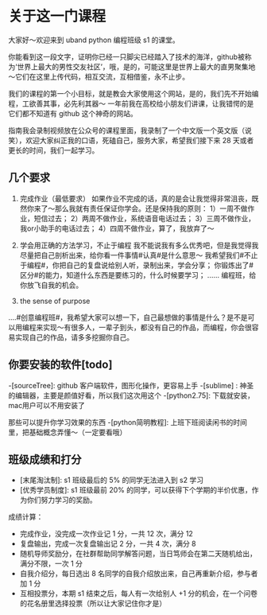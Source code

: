 # 关于这一门课程

大家好～欢迎来到 uband python 编程班级 s1 的课堂。

你能看到这一段文字，证明你已经一只脚尖已经踏入了技术的海洋，github被称为‘世界上最大的男性交友社区’，哦，是的，可能这里是世界上最大的直男聚集地～它们在这里上传代码，相互交流，互相借鉴，永不止步。

我们的课程的第一个小目标，就是教会大家使用这个网站，是的，我们先不开始编程，工欲善其事，必先利其器～ 一年前我在高校给小朋友们讲课，让我错愕的是它们都不知道有 github 这个神奇的网站。

指南我会录制视频放在公众号的课程里面，我录制了一个中文版一个英文版（说笑），欢迎大家纠正我的口语，死磕自己，服务大家，希望我们接下来 28 天或者更长的时间，我们一起学习。

## 几个要求

1. 完成作业（最低要求）
如果作业不完成的话，真的是会让我觉得非常沮丧，既然你来了～那么我就有责任保证你学会。还是保持我的原则：
1）一周不做作业，短信过去；
2）两周不做作业，系统语音电话过去；
3）三周不做作业，我or小助手的电话过去；
4）四周不做作业，算了，我放弃了～

2. 学会用正确的方法学习，不止于编程
我不能说我有多么优秀吧，但是我觉得我尽量把自己剖析出来，给你看一件事情#认真#是什么意思～
我希望我们#不止于编程#，你把自己的复盘说给别人听，录制出来，学会分享；
你锻炼出了#区分#的能力，知道什么东西是要练习的，什么时候要学习；
......
编程班，给你放飞自我的机会。

3. the sense of purpose

....#创意编程班#，我希望大家可以想一下，自己最想做的事情是什么？是不是可以用编程来实现～有很多人，一辈子到头，都没有自己的作品，而编程，你会很容易实现自己的作品，请多多挖掘你自己。

## 你要安装的软件[todo]

-[sourceTree]:  github 客户端软件，图形化操作，更容易上手
-[sublime]   :  神圣的编辑器，主要是颜值好看，所以我们这次用这个
-[python2.75]:  下载就安装，mac用户可以不用安装了

那些可以提升你学习效果的东西
-[python简明教程]: 上班下班阅读闲书的时间里，把基础概念弄懂～（一定要看哦）

## 班级成绩和打分

- [末尾淘汰制]: s1 班级最后的 5% 的同学无法进入到 s2 学习
- [优秀学员制度]: s1 班级最前 20% 的同学，可以获得下个学期的半价优惠，作为你们努力学习的奖励。

成绩计算：
- 完成作业，没完成一次作业记 1 分，一共 12 次，满分 12
- 复盘输出，完成一次复盘输出记 2 分，一共 4 次，满分 8 
- 随机导师奖励分，在社群帮助同学解答问题，当日笃师会在第二天随机给出，满分不限，一次 1 分
- 自我介绍分，每日选出 8 名同学的自我介绍放出来，自己再重新介绍，参与者加 1 分
- 互相投票分，本期 s1 结束之后，每人有一次给别人 +1 分的机会，在一个问卷的花名册里选择投票（所以让大家记住你才是）


